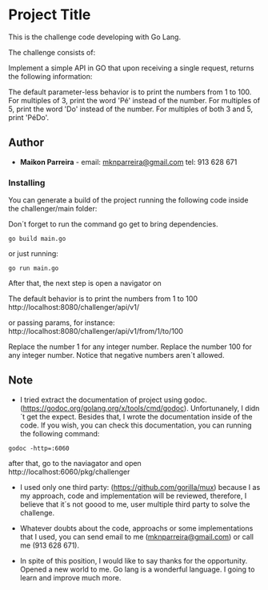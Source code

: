 # Project Title
This is the challenge code developing with Go Lang. 

The challenge consists of:

Implement a simple API in GO that upon receiving a single request, returns
the following information:

The default parameter-less behavior is to print the numbers from 1 to 100. For multiples
of 3, print the word 'Pé' instead of the number. For multiples of 5, print
the word 'Do' instead of the number. For multiples of both 3 and 5, print 'PéDo'.

## Author
* **Maikon Parreira** - email: mknparreira@gmail.com tel: 913 628 671

### Installing
You can generate a build of the project running the following code inside the challenger/main folder: 

Don´t forget to run the command go get to bring dependencies. 

```
go build main.go

```
or just running: 

```
go run main.go
```

After that, the next step is open a navigator on 

The default behavior is to print the numbers from 1 to 100 http://localhost:8080/challenger/api/v1/

or passing params, for instance: http://localhost:8080/challenger/api/v1/from/1/to/100

Replace the number 1 for any integer number. 
Replace the number 100 for any integer number.
Notice that negative numbers aren´t allowed. 

## Note
* I tried extract the documentation of project using godoc. (https://godoc.org/golang.org/x/tools/cmd/godoc). Unfortunanely, I didn´t get the expect. Besides that, I wrote the documentation inside of the code. If you wish, you can check this documentation, you can running the following command:

```
godoc -http=:6060
```
after that, go to the naviagator and open http://localhost:6060/pkg/challenger  

* I used only one third party: (https://github.com/gorilla/mux) because I as my approach, code and implementation will be reviewed, therefore, I believe that it´s not goood to me, user multiple third party to solve the challenge.

* Whatever doubts about the code, approachs or some implementations that I used, you can send email to me (mknparreira@gmail.com) or call me (913 628 671).
* In spite of this position, I would like to say thanks for the opportunity. Opened a new world to me. Go lang is a wonderful language. I going to learn and improve much more. 